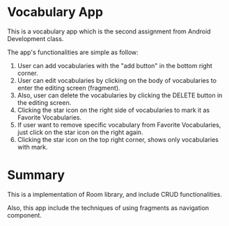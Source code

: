 
Vocabulary App
====================

This is a vocabulary app which is the second assignment from Android Development class.

The app's functionalities are simple as follow: 

1. User can add vocabularies with the "add button" in the bottom right corner.
2. User can edit vocabularies by clicking on the body of vocabularies to enter the editing screen (fragment).
3. Also, user can delete the vocabularies by clicking the DELETE button in the editing screen.
4. Clicking the star icon on the right side of vocabularies to mark it as Favorite Vocabularies.
5. If user want to remove specific vocabulary from Favorite Vocabularies, just click on the star icon on the right again.
6. Clicking the star icon on the top right corner, shows only vocabularies with mark.

Summary
====================

This is a implementation of Room library, and include CRUD functionalities.

Also, this app include the techniques of using fragments as navigation component.
